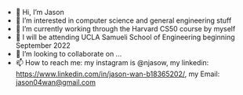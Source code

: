 - 👋 Hi, I’m Jason
- 👀 I’m interested in computer science and general engineering stuff
- 🌱 I’m currently working through the Harvard CS50 course by myself
- 📕 I will be attending UCLA Samueli School of Engineering beginning September 2022
- 💞️ I’m looking to collaborate on ...
- 📫 How to reach me: my instagram is @njasow, my linkedin: https://www.linkedin.com/in/jason-wan-b18365202/, my Email: jason04wan@gmail.com

